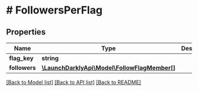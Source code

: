 # # FollowersPerFlag

## Properties

Name | Type | Description | Notes
------------ | ------------- | ------------- | -------------
**flag_key** | **string** |  | [optional]
**followers** | [**\LaunchDarklyApi\Model\FollowFlagMember[]**](FollowFlagMember.md) |  | [optional]

[[Back to Model list]](../../README.md#models) [[Back to API list]](../../README.md#endpoints) [[Back to README]](../../README.md)
